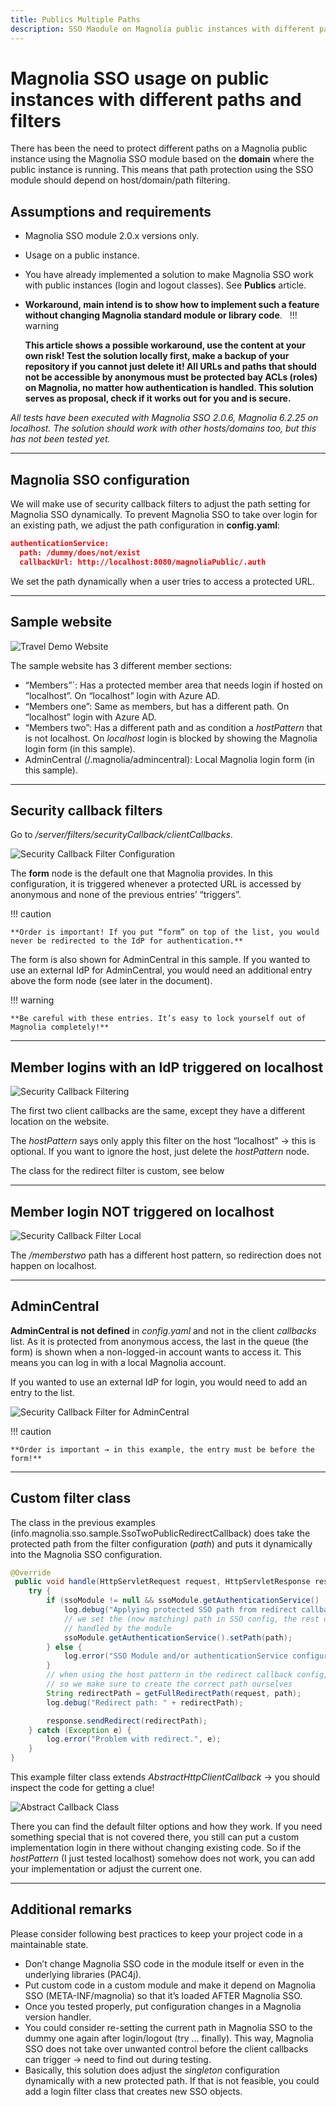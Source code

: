 ```yaml
---
title: Publics Multiple Paths
description: SSO Maodule on Magnolia public instances with different paths and filters. 
---
```


# Magnolia SSO usage on public instances with different paths and filters

There has been the need to protect different paths on a Magnolia public instance using the Magnolia SSO module based on the **domain** where the public instance is running. This means that path protection using the SSO module should depend on host/domain/path filtering.

## Assumptions and requirements

- Magnolia SSO module 2.0.x versions only.
- Usage on a public instance.
- You have already implemented a solution to make Magnolia SSO work with public instances (login and logout classes). See **Publics** article.
- **Workaround, main intend is to show how to implement such a feature without changing Magnolia standard module or library code**.
 
!!! warning

    **This article shows a possible workaround, use the content at your own risk! Test the solution locally first, make a backup of your repository if you cannot just delete it!
    All URLs and paths that should not be accessible by anonymous must be protected bay ACLs (roles) on Magnolia, no matter how authentication is handled. This solution serves as proposal, check if it works out for you and is secure.**

*All tests have been executed with Magnolia SSO 2.0.6, Magnolia 6.2.25 on localhost. The solution should work with other hosts/domains too, but this has not been tested yet.*

---

## Magnolia SSO configuration

We will make use of security callback filters to adjust the path setting for Magnolia SSO dynamically. To prevent Magnolia SSO to take over login for an existing path, we adjust the path configuration in **config.yaml**:

```json
authenticationService:
  path: /dummy/does/not/exist
  callbackUrl: http://localhost:8080/magnoliaPublic/.auth
```
We set the path dynamically when a user tries to access a protected URL.

---

## Sample website

![Travel Demo Website](_img/publics-multiple/01_multi_web_sample.png)

The sample website has 3 different member sections:

- “Members”´: Has a protected member area that needs login if hosted on “localhost”. On “localhost” login with Azure AD.
- “Members one”: Same as members, but has a different path. On “localhost” login with Azure AD.
- “Members two”: Has a different path and as condition a *hostPattern* that is not localhost. On *localhost* login is blocked by showing the Magnolia login form (in this sample).
- AdminCentral (/.magnolia/admincentral): Local Magnolia login form (in this sample).

---

## Security callback filters

Go to */server/filters/securityCallback/clientCallbacks*.

![Security Callback Filter Configuration](_img/publics-multiple/02_multi_callback_form.png)

The **form** node is the default one that Magnolia provides. In this configuration, it is triggered whenever a protected URL is accessed by anonymous and none of the previous entries’ “triggers”. 

!!! caution

    **Order is important! If you put “form” on top of the list, you would never be redirected to the IdP for authentication.**

The form is also shown for AdminCentral in this sample. If you wanted to use an external IdP for AdminCentral, you would need an additional entry above the form node (see later in the document).

!!! warning

    **Be careful with these entries. It’s easy to lock yourself out of Magnolia completely!**

---

## Member logins with an IdP triggered on localhost

![Security Callback Filtering](_img/publics-multiple/03_multi_members_idp.png)

The first two client callbacks are the same, except they have a different location on the website.

The *hostPattern* says only apply this filter on the host “localhost” → this is optional. If you want to ignore the host, just delete the *hostPattern* node.

The class for the redirect filter is custom, see below

---

## Member login NOT triggered on localhost

![Security Callback Filter Local](_img/publics-multiple/04_multi_members_local.png)

The */memberstwo* path has a different host pattern, so redirection does not happen on localhost.

---

## AdminCentral

**AdminCentral is not defined** in *config.yaml* and not in the client *callbacks* list. As it is protected from anonymous access, the last in the queue (the form) is shown when a non-logged-in account wants to access it. This means you can log in with a local Magnolia account.

If you wanted to use an external IdP for login, you would need to add an entry to the list.

![Security Callback Filter for AdminCentral](_img/publics-multiple/05_multi_admincentral_idp.png)

!!! caution

    **Order is important → in this example, the entry must be before the form!**

---

## Custom filter class

The class in the previous examples (info.magnolia.sso.sample.SsoTwoPublicRedirectCallback) does take the protected path from the filter configuration (*path*) and puts it dynamically into the Magnolia SSO configuration.

```java
@Override
 public void handle(HttpServletRequest request, HttpServletResponse response) {
    try {
        if (ssoModule != null && ssoModule.getAuthenticationService() != null) {
            log.debug("Applying protected SSO path from redirect callback: " + path);
            // we set the (now matching) path in SSO config, the rest can be 
            // handled by the module
            ssoModule.getAuthenticationService().setPath(path);
        } else {
            log.error("SSO Module and/or authenticationService configuration is NULL.");
        }
        // when using the host pattern in the redirect callback config, the context is not there anylonger,
        // so we make sure to create the correct path ourselves
        String redirectPath = getFullRedirectPath(request, path);
        log.debug("Redirect path: " + redirectPath);

        response.sendRedirect(redirectPath);
    } catch (Exception e) {
        log.error("Problem with redirect.", e);
    }
}
```

This example filter class extends *AbstractHttpClientCallback* → you should inspect the code for getting a clue!

![Abstract Callback Class](_img/publics-multiple/06_multi_abstractcallback.png)

There you can find the default filter options and how they work. If you need something special that is not covered there, you still can put a custom implementation login in there without changing existing code. So if the *hostPattern* (I just tested localhost) somehow does not work, you can add your implementation or adjust the current one.

---

## Additional remarks

Please consider following best practices to keep your project code in a maintainable state.

- Don’t change Magnolia SSO code in the module itself or even in the underlying libraries (PAC4j).
- Put custom code in a custom module and make it depend on Magnolia SSO (META-INF/magnolia) so that it’s loaded AFTER Magnolia SSO.
- Once you tested properly, put configuration changes in a Magnolia version handler.
- You could consider re-setting the current path in Magnolia SSO to the dummy one again after login/logout (try … finally). This way, Magnolia SSO does not take over unwanted control before the client callbacks can trigger → need to find out during testing.
- Basically, this solution does adjust the *singleton* configuration dynamically with a new protected path. If that is not feasible, you could add a login filter class that creates new SSO objects.
